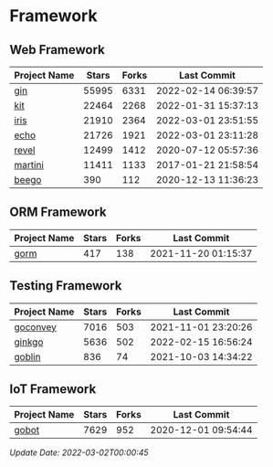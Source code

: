 # Framework

## Web Framework
| Project Name | Stars | Forks | Last Commit |
| ------------ | ----- | ----- | ----------- |
| [gin](https://github.com/gin-gonic/gin) | 55995 | 6331 | 2022-02-14 06:39:57 |
| [kit](https://github.com/go-kit/kit) | 22464 | 2268 | 2022-01-31 15:37:13 |
| [iris](https://github.com/kataras/iris) | 21910 | 2364 | 2022-03-01 23:51:55 |
| [echo](https://github.com/labstack/echo) | 21726 | 1921 | 2022-03-01 23:11:28 |
| [revel](https://github.com/revel/revel) | 12499 | 1412 | 2020-07-12 05:57:36 |
| [martini](https://github.com/go-martini/martini) | 11411 | 1133 | 2017-01-21 21:58:54 |
| [beego](https://github.com/astaxie/beego) | 390 | 112 | 2020-12-13 11:36:23 |

## ORM Framework
| Project Name | Stars | Forks | Last Commit |
| ------------ | ----- | ----- | ----------- |
| [gorm](https://github.com/jinzhu/gorm) | 417 | 138 | 2021-11-20 01:15:37 |

## Testing Framework
| Project Name | Stars | Forks | Last Commit |
| ------------ | ----- | ----- | ----------- |
| [goconvey](https://github.com/smartystreets/goconvey) | 7016 | 503 | 2021-11-01 23:20:26 |
| [ginkgo](https://github.com/onsi/ginkgo) | 5636 | 502 | 2022-02-15 16:56:24 |
| [goblin](https://github.com/franela/goblin) | 836 | 74 | 2021-10-03 14:34:22 |

## IoT Framework
| Project Name | Stars | Forks | Last Commit |
| ------------ | ----- | ----- | ----------- |
| [gobot](https://github.com/hybridgroup/gobot) | 7629 | 952 | 2020-12-01 09:54:44 |

*Update Date: 2022-03-02T00:00:45*